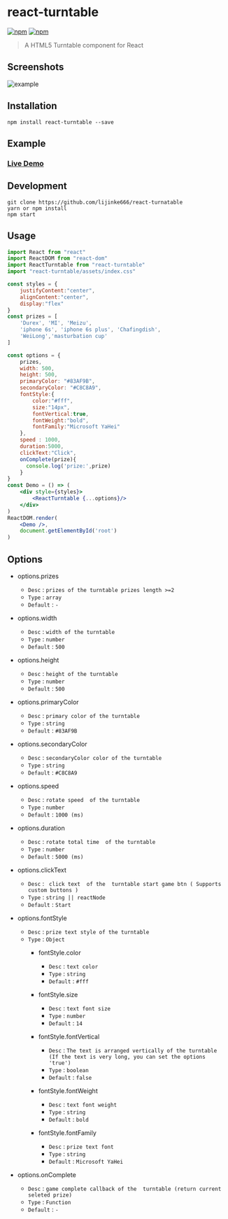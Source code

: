 # react-turntable
[![npm](https://img.shields.io/npm/dm/react-turntable.svg?style=flat-square)](https://www.npmjs.com/package/react-turntable)
[![npm](https://img.shields.io/npm/l/react-turntable.svg?style=flat-square)](https://www.npmjs.com/package/react-turntable)
> A HTML5 Turntable component for React

## Screenshots
![example](https://github.com/lijinke666/react-turntable/blob/master/assetsImg/example.png)

## Installation
```
npm install react-turntable --save
```

## Example
### [Live Demo](https://lijinke666.github.io/react-turntable/)


## Development
```
git clone https://github.com/lijinke666/react-turnatable
yarn or npm install
npm start

 ```


## Usage
```jsx
import React from "react"
import ReactDOM from "react-dom"
import ReactTurntable from "react-turntable"
import "react-turntable/assets/index.css"

const styles = {
    justifyContent:"center",
    alignContent:"center",
    display:"flex"
}
const prizes = [
    'Durex', 'MI', 'Meizu', 
    'iphone 6s', 'iphone 6s plus', 'Chafingdish',
    'WeiLong','masturbation cup'
]

const options = {
    prizes,
    width: 500,
    height: 500,
    primaryColor: "#83AF9B",
    secondaryColor: "#C8C8A9",
    fontStyle:{
        color:"#fff",
        size:"14px",
        fontVertical:true,
        fontWeight:"bold",
        fontFamily:"Microsoft YaHei"
    },
    speed : 1000,                  
    duration:5000,               
    clickText:"Click",
    onComplete(prize){
      console.log('prize:',prize)
    }
}
const Demo = () => (
    <div style={styles}>
        <ReactTurntable {...options}/>
    </div>
)
ReactDOM.render(
    <Demo />,
    document.getElementById('root')
)
```


## Options 
- options.prizes
  - `Desc` : `prizes of the turntable prizes length >=2`
  - `Type` : `array`
  - `Default` : `-`

- options.width 
  - `Desc` : `width of the turntable`
  - `Type` : `number`
  - `Default` : `500`

- options.height 
  - `Desc` : `height of the turntable`
  - `Type` : `number`
  - `Default` : `500`

- options.primaryColor 
  - `Desc` : `primary color of the turntable`
  - `Type` : `string`
  - `Default` : `#83AF9B`

- options.secondaryColor 
  - `Desc` : `secondaryColor color of the turntable`
  - `Type` : `string`
  - `Default` : `#C8C8A9`

- options.speed 
  - `Desc` : `rotate speed  of the turntable`
  - `Type` : `number`
  - `Default` : `1000 (ms)`

- options.duration 
  - `Desc` : `rotate total time  of the turntable`
  - `Type` : `number`
  - `Default` : `5000 (ms)`

- options.clickText 
  - `Desc` : ` click text  of the  turntable start game btn ( Supports custom buttons )`
  - `Type` : `string || reactNode`
  - `Default` : `Start`

- options.fontStyle 
  - `Desc` : `prize text style of the turntable`
  - `Type` : `Object`
    - fontStyle.color 
       - `Desc` : `text color`
       - `Type` : `string`
       - `Default` : `#fff`

    - fontStyle.size 
       - `Desc` : `text font size`
       - `Type` : `number`
       - `Default` : `14`

    - fontStyle.fontVertical 
       - `Desc` : `The text is arranged vertically of the turntable (If the text is very long, you can set the options 'true')`
       - `Type` : `boolean`
       - `Default` : `false`

    - fontStyle.fontWeight 
       - `Desc` : `text font weight`
       - `Type` : `string`
       - `Default` : `bold`

    - fontStyle.fontFamily 
       - `Desc` : `prize text font`
       - `Type` : `string`
       - `Default` : `Microsoft YaHei`

- options.onComplete 
  - `Desc` : `game complete callback of the  turntable (return current seleted prize)`
  - `Type` : `Function`
  - `Default` : `-`
  
  
  
